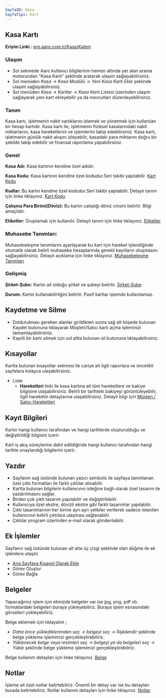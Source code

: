 ```yaml
---
SayfaID: Kasa
SayfaTipi: Kart
---
```


## Kasa Kartı

**Erişim Linki :** [erp.aaro.com.tr/Kasa/Kalem](erp.aaro.com.tr/Kasa/Kalem)

### Ulaşım

- Sol sekmede Aaro kullanıcı bilgilerinin hemen altında yer alan arama motorundan "Kasa Kartı" şeklinde aratarak ulaşım sağlayabilirsiniz.
- Sol menüden *Kasa -> Kasa Modülü -> Yeni Kasa Kartı Ekle* şeklinde ulaşım sağlayabilirsiniz.
- Sol menüden *Kasa -> Kartlar -> Kasa Kartı Listesi* üzerinden ulaşım sağlayarak yeni kart ekleyebilir ya da mevcutları düzenleyebilirsiniz.

### Tanım

Kasa kartı, işletmenin nakit varlıklarını izlemek ve yönetmek için kullanılan bir hesap kartıdır. 
Kasa kartı ile, işletmenin fiziksel kasalarındaki nakit miktarlarını, kasa hareketlerini ve işlemlerini takip edebilirsiniz.
Kasa kartı, işletmenin günlük nakit akışını izleyebilir, kasadaki para miktarını doğru bir şekilde takip edebilir ve finansal raporlama yapabilirsiniz.

### Genel

**Kasa Adı:** Kasa kartının kendine özel adıdır.

**Kasa Kodu:** Kasa kartının kendine özel kodudur.Seri takibi yapılabilir. [Kart Kodu](../TemelOzellikler/KartKodu.md)

**Kodlar:** Bu kartın kendine özel kodudur.Seri takibi yapılabilir. Detaylı tanım için linke tıklayınız. [Kart Kodu](../TemelOzellikler/KartKodu.md)

**Çalışma Para Birimi(Döviz):** Bu kartın çalıştığı döviz cinsini belirtir. Bilgi amaçlıdır.

**Etiketler:** Gruplamak için kullanılır. Detaylı tanım için linke tıklayınız. [Etiketler](../TemelOzellikler/Etiketler.md)


### Muhasebe Tanımları: 

Muhasebeleşme tanımlarını ayarlayarak bu kart için hareket işlendiğinde otomatik olarak belirli muhasebe hesaplarında gerekli kayıtların oluşmasını sağlayabilirsiniz.
	Detaylı açıklama için linke tıklayınız. [Muhasebeleşme Tanımları](../TemelOzellikler/MuhasebelesmeTanimlari.md)

### Gelişmiş

**Şirket-Şube:** Kartın ait olduğu şirket ve şubeyi belirtir. [Şirket-Şube](../TemelOzellikler/SirketSube.md)

**Durum:** Kartın kullanabilirliğini belirtir. Pasif kartlar işlemde kullanılamaz.

## Kaydetme ve Silme

- Doldurulması gereken alanlar girildikten sonra sağ alt köşede bulunan Kaydet butonuna tıklayarak Müşteri/Satıcı kartı açma işleminizi tamamlayabilirsiniz.
- Kayıtlı bir kartı silmek için sol altta bulunan sil butonuna tıklayabilirsiniz.

## Kısayollar

Kartta bulunan kısayollar sekmesi ile cariye ait ilgili raporlara ve öncelikli sayfalara kolayca ulaşabilirsiniz.

- Liste
    - **Hareketleri** linki ile kasa kartına ait tüm hareketlere ve bakiye bilgisine ulaşabilirsiniz. Belirli bir tarihteki bakiyeyi görüntüleyebilir, ilgili hareketin detaylarına ulaşabilirsiniz. Detaylı bilgi için [Müşteri / Satıcı Hareketleri](../MusteriSatici/MusteriSaticiHareketleriListesi.md)

## Kayıt Bilgileri

Kartın hangi kullanıcı tarafından ve hangi tarihlerde oluşturulduğu ve değiştirildiği bilgisini içerir.

Kart iş akış süreçlerine dahil edildiğinde hangi kullanıcı tarafından hangi tarihte onaylandığı bilgilerini içerir. 

## Yazdır

- Sayfanın sağ üstünde bulunan yazıcı sembolü ile sayfaya tanımlanan özel çıktı formatları ile farklı çıktılar alınabilir. 
- Kartta bulunan bilgilerin kullanıcının isteğine bağlı olarak özel tasarım ile yazdırılmasını sağlar.
- Birden çok çıktı tasarım yapılabilir ve değiştirilebilir.
- Kullanıcıya özel ekstre, dövizli ekstre gibi farklı tasarımlar yapılabilir.
- Çıktı tasarımlarının her birine ayrı ayrı yetkiler verilerek sadece istenilen kullanıcının belirli çıktılara ulaşması sağlanabilir.
- Çıktılar program üzerinden e-mail olarak gönderilebilir. 


## Ek İşlemler

 Sayfanın sağ üstünde bulunan alt alta üç çizgi şeklinde olan düğme ile ek işlemlere ulaşılır.
- [Ana Sayfaya Kısayol Olarak Ekle](../TemelOzellikler/KisaYollaraEkleme.md)
- Görev Oluştur
- Görev Bağla

## Belgeler

Yapacağımız işlem için elimizde belgeler var ise jpg, png, pdf vb. formatlardaki belgeleri buraya yükleyebiliriz.
Buraya işlem esnasındaki görselleri yükleyebiliriz.

Belge eklemek için tıklayalım ;

- *Daha önce yüklediklerimden seç -> belgeyi seç -> İlişkilendir* şeklinde belge yükleme işlemimizi gerçekleştirebiliriz.
- *Yüklenecek belge veya resimleri seç -> belgeyi ya da belgeleri seç -> Yükle* şeklinde belge yükleme işlemimizi gerçekleştirebiliriz.

Belge kullanım detayları için linke tıklayınız. [Belge](../TemelOzellikler/Belgeler.md)


## Notlar

İşleme ait özel notlar belirtebiliriz. 
Önemli bir detay var ise bu detayları burada belirtebiliriz.
Notlar kullanım detayları için linke tıklayınız. [Notlar](../TemelOzellikler/Notlar.md)

